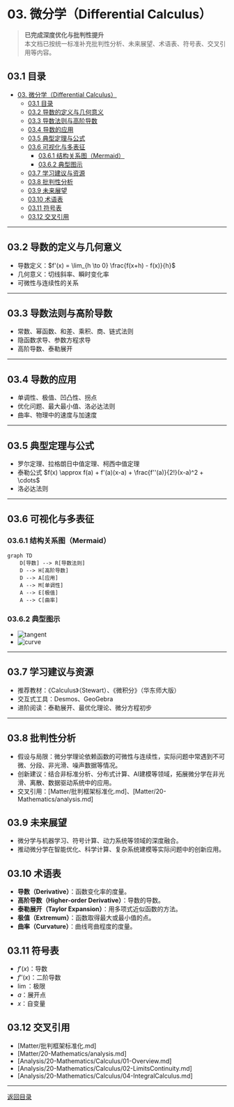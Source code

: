 # 03. 微分学（Differential Calculus）

> **已完成深度优化与批判性提升**  
> 本文档已按统一标准补充批判性分析、未来展望、术语表、符号表、交叉引用等内容。

## 03.1 目录

- [03. 微分学（Differential Calculus）](#03-微分学differential-calculus)
  - [03.1 目录](#031-目录)
  - [03.2 导数的定义与几何意义](#032-导数的定义与几何意义)
  - [03.3 导数法则与高阶导数](#033-导数法则与高阶导数)
  - [03.4 导数的应用](#034-导数的应用)
  - [03.5 典型定理与公式](#035-典型定理与公式)
  - [03.6 可视化与多表征](#036-可视化与多表征)
    - [03.6.1 结构关系图（Mermaid）](#0361-结构关系图mermaid)
    - [03.6.2 典型图示](#0362-典型图示)
  - [03.7 学习建议与资源](#037-学习建议与资源)
  - [03.8 批判性分析](#038-批判性分析)
  - [03.9 未来展望](#039-未来展望)
  - [03.10 术语表](#0310-术语表)
  - [03.11 符号表](#0311-符号表)
  - [03.12 交叉引用](#0312-交叉引用)

---

## 03.2 导数的定义与几何意义

- 导数定义：$f'(x) = \lim_{h \to 0} \frac{f(x+h) - f(x)}{h}$
- 几何意义：切线斜率、瞬时变化率
- 可微性与连续性的关系

---

## 03.3 导数法则与高阶导数

- 常数、幂函数、和差、乘积、商、链式法则
- 隐函数求导、参数方程求导
- 高阶导数、泰勒展开

---

## 03.4 导数的应用

- 单调性、极值、凹凸性、拐点
- 优化问题、最大最小值、洛必达法则
- 曲率、物理中的速度与加速度

---

## 03.5 典型定理与公式

- 罗尔定理、拉格朗日中值定理、柯西中值定理
- 泰勒公式 $f(x) \approx f(a) + f'(a)(x-a) + \frac{f''(a)}{2!}(x-a)^2 + \cdots$
- 洛必达法则

---

## 03.6 可视化与多表征

### 03.6.1 结构关系图（Mermaid）

```mermaid
graph TD
    D[导数] --> R[导数法则]
    D --> H[高阶导数]
    D --> A[应用]
    A --> M[单调性]
    A --> E[极值]
    A --> C[曲率]
```

### 03.6.2 典型图示

- ![tangent](https://latex.codecogs.com/svg.image?\text{Tangent%20Line})
- ![curve](https://latex.codecogs.com/svg.image?\text{Curve%20with%20Inflection%20Point})

---

## 03.7 学习建议与资源

- 推荐教材：《Calculus》（Stewart）、《微积分》（华东师大版）
- 交互式工具：Desmos、GeoGebra
- 进阶阅读：泰勒展开、最优化理论、微分方程初步

---

## 03.8 批判性分析

- 假设与局限：微分学理论依赖函数的可微性与连续性，实际问题中常遇到不可微、分段、非光滑、噪声数据等情况。
- 创新建议：结合非标准分析、分布式计算、AI建模等领域，拓展微分学在非光滑、离散、数据驱动系统中的应用。
- 交叉引用：[Matter/批判框架标准化.md]、[Matter/20-Mathematics/analysis.md]

## 03.9 未来展望

- 微分学与机器学习、符号计算、动力系统等领域的深度融合。
- 推动微分学在智能优化、科学计算、复杂系统建模等实际问题中的创新应用。

## 03.10 术语表

- **导数（Derivative）**：函数变化率的度量。
- **高阶导数（Higher-order Derivative）**：导数的导数。
- **泰勒展开（Taylor Expansion）**：用多项式近似函数的方法。
- **极值（Extremum）**：函数取得最大或最小值的点。
- **曲率（Curvature）**：曲线弯曲程度的度量。

## 03.11 符号表

- $f'(x)$：导数
- $f''(x)$：二阶导数
- $\lim$：极限
- $a$：展开点
- $x$：自变量

## 03.12 交叉引用

- [Matter/批判框架标准化.md]
- [Matter/20-Mathematics/analysis.md]
- [Analysis/20-Mathematics/Calculus/01-Overview.md]
- [Analysis/20-Mathematics/Calculus/02-LimitsContinuity.md]
- [Analysis/20-Mathematics/Calculus/04-IntegralCalculus.md]

---

[返回目录](#031-目录)
